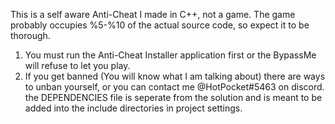 This is a self aware Anti-Cheat I made in C++, not a game. The game probably occupies %5-%10 of the actual source code, so expect it to be thorough.

1. You must run the Anti-Cheat Installer application first or the BypassMe will refuse to let you play.
2. If you get banned (You will know what I am talking about) there are ways to unban yourself, or you can contact me @HotPocket#5463 on discord.
the DEPENDENCIES file is seperate from the solution and is meant to be added into the include directories in project settings.
